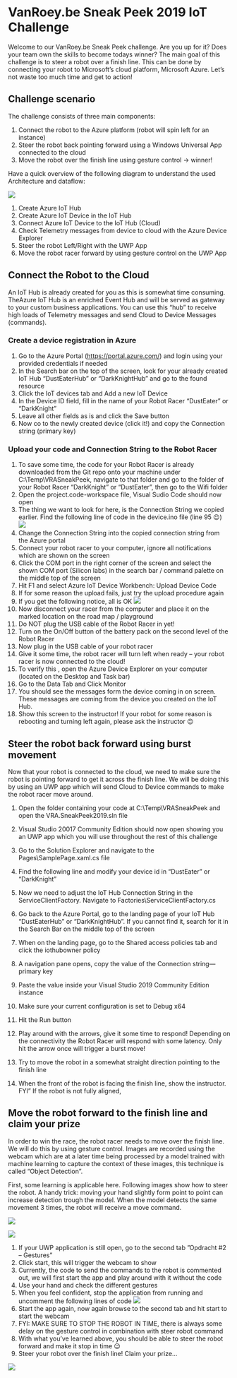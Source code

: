 # VanRoey.be Sneak Peek 2019 IoT Challenge
Welcome to our VanRoey.be Sneak Peek challenge. Are you up for it? Does your team own the skills to become todays winner? 
The main goal of this challenge is to steer a robot over a finish line. This can be done by connecting your robot to Microsoft’s cloud platform, Microsoft Azure. Let’s not waste too much time and get to action!

## Challenge scenario

The challenge consists of three main components:
1.	Connect the robot to the Azure platform (robot will spin left for an instance)
2.	Steer the robot back pointing forward using a Windows Universal App connected to the cloud
3.	Move the robot over the finish line using gesture control -> winner!

Have a quick overview of the following diagram to understand the used Architecture and dataflow:

![](img/architecture.png)

1.	Create Azure IoT Hub
2.	Create Azure IoT Device in the IoT Hub
3.	Connect Azure IoT Device to the IoT Hub (Cloud)
4.	Check Telemetry messages from device to cloud with the Azure Device Explorer
5.	Steer the robot Left/Right with the UWP App
6.	Move the robot racer forward by using gesture control on the UWP App

## Connect the Robot to the Cloud

An IoT Hub is already created for you as this is somewhat time consuming. TheAzure IoT Hub is an enriched Event Hub and will be served as gateway to your custom business applications. You can use this “hub” to receive high loads of Telemetry messages and send Cloud to Device Messages (commands).

### Create a device registration in Azure
1.	Go to the Azure Portal (https://portal.azure.com/) and login using your provided credentials if needed
2.	In the Search bar on the top of the screen, look for your already created IoT Hub “DustEaterHub” or “DarkKnightHub” and go to the found resource
3.	Click the IoT devices tab and Add a new IoT Device
4.	In the Device ID field, fill in the name of your Robot Racer “DustEater” or “DarkKnight”
5.	Leave all other fields as is and click the Save button
6.	Now co to the newly created device (click it!) and copy the Connection string (primary key)

### Upload your code and Connection String to the Robot Racer
1.	To save some time, the code for your Robot Racer is already downloaded from the Git repo onto your machine under C:\Temp\VRASneakPeek, navigate to that folder and go to the folder of your Robot Racer “DarkKnight” or “DustEater”, then go to the Wifi folder
2.	Open the project.code-workspace file, Visual Sudio Code should now open
3.	The thing we want to look for here, is the Connection String we copied earlier. Find the following line of code in the device.ino file (line 95 😉)
![](img/deviceConnectionString.png)
4.	Change the Connection String into the copied connection string from the Azure portal
5.	Connect your robot racer to your computer, ignore all notifications which are shown on the screen
6.	Click the COM port in the right corner of the screen and select the shown COM port (Silicon labs) in the search bar / command palette on the middle top of the screen
7.	Hit F1 and select Azure IoT Device Workbench: Upload Device Code
8.	If for some reason the upload fails, just try the upload procedure again
9.	If you get the following notice, all is OK
![](img/uploadReady.png)
10.	Now disconnect your racer from the computer and place it on the marked location on the road map / playground
11.	Do NOT plug the USB cable of the Robot Racer in yet!
12.	Turn on the On/Off button of the battery pack on the second level of the Robot Racer
13.	Now plug in the USB cable of your robot racer
14.	Give it some time, the robot racer will turn left when ready – your robot racer is now connected to the cloud!
15.	To verify this , open the Azure Device Explorer on your computer (located on the Desktop and Task bar)
16.	Go to the Data Tab and Click Monitor
17.	You should see the messages form the device coming in on screen. These messages are coming from the device you created on the IoT Hub. 
18.	Show this screen to the instructor!
If your robot for some reason is rebooting and turning left again, please ask the instructor 😉

## Steer the robot back forward using burst movement
Now that your robot is connected to the cloud, we need to make sure the robot is pointing forward to get it across the finish line. We will be doing this by using an UWP app which will send Cloud to Device commands to make the robot racer move around.

1.	Open the folder containing your code at C:\Temp\VRASneakPeek and open the VRA.SneakPeek2019.sln file
2.	Visual Studio 20017 Community Edition should now open showing you an UWP app which you will use throughout the rest of this challenge
3.	Go to the Solution Explorer and navigate to the Pages\SamplePage.xaml.cs file
4.	Find the following line and modify your device id in “DustEater” or “DarkKnight”
 
5.	Now we need to adjust the IoT Hub Connection String in the ServiceClientFactory. Navigate to Factories\ServiceClientFactory.cs 
6.	Go back to the Azure Portal, go to the landing page of your IoT Hub “DustEaterHub” or “DarkKnightHub”. If you cannot find it, search for it in the Search Bar on the middle top of the screen
7.	When on the landing page, go to the Shared access policies tab and click the iothubowner policy
8.	A navigation pane opens, copy the value of the Connection string—primary key
9.	Paste the value inside your Visual Studio 2019 Community Edition instance
10.	Make sure your current configuration is set to Debug x64
11.	Hit the Run button
12.	Play around with the arrows, give it some time to respond! Depending on the connectivity the Robot Racer will respond with some latency. Only hit the arrow once will trigger a burst move!
13.	Try to move the robot in a somewhat straight direction pointing to the finish line
14.	When the front of the robot is facing the finish line, show the instructor. FYI” If the robot is not fully aligned, 

## Move the robot forward to the finish line and claim your prize
In order to win the race, the robot racer needs to move over the finish line. We will do this by using gesture control. Images are recorded using the webcam which are at a later time being processed by a model trained with machine learning to capture the context of these images, this technique is called “Object Detection”.

First, some learning is applicable here. Following images show how to steer the robot. A handy trick: moving your hand slightly form point to point can increase detection trough the model. When the model detects the same movement 3 times, the robot will receive a move command.

![](img/moveForward.png)

![](img/stopMoving.png)

1.	If your UWP application is still open, go to the second tab ”Opdracht #2 – Gestures”
2.	Click start, this will trigger the webcam to show
3.	Currently, the code to send the commands to the robot is commented out, we will first start the app and play around with it without the code
4.	Use your hand and check the different gestures
5.	When you feel confident, stop the application from running and uncomment the following lines of code
![](img/codeCommented.png)
6.	Start the app again, now again browse to the second tab and hit start to start the webcam
7.	FYI: MAKE SURE TO STOP THE ROBOT IN TIME, there is always some delay on the gesture control in combination with steer robot command
8.	With what you’ve learned above, you should be able to steer the robot forward and make it stop in time 😉
9.	Steer your robot over the finish line! Claim your prize…


![](img/logo.png)

